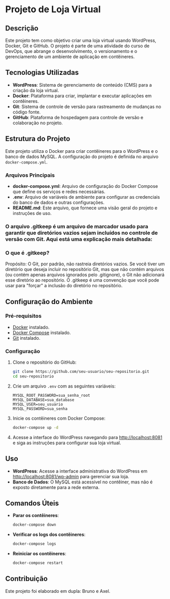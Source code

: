 # Projeto de Loja Virtual

## Descrição

Este projeto tem como objetivo criar uma loja virtual usando WordPress, Docker, Git e GitHub. O projeto é parte de uma atividade do curso de DevOps, que abrange o desenvolvimento, o versionamento e o gerenciamento de um ambiente de aplicação em contêineres.

## Tecnologias Utilizadas

- **WordPress**: Sistema de gerenciamento de conteúdo (CMS) para a criação da loja virtual.
- **Docker**: Plataforma para criar, implantar e executar aplicações em contêineres.
- **Git**: Sistema de controle de versão para rastreamento de mudanças no código fonte.
- **GitHub**: Plataforma de hospedagem para controle de versão e colaboração no projeto.

## Estrutura do Projeto

Este projeto utiliza o Docker para criar contêineres para o WordPress e o banco de dados MySQL. A configuração do projeto é definida no arquivo `docker-compose.yml`.

### Arquivos Principais

- **docker-compose.yml**: Arquivo de configuração do Docker Compose que define os serviços e redes necessárias.
- **.env**: Arquivo de variáveis de ambiente para configurar as credenciais do banco de dados e outras configurações.
- **README.md**: Este arquivo, que fornece uma visão geral do projeto e instruções de uso.


### O arquivo .gitkeep é um arquivo de marcador usado para garantir que diretórios vazios sejam incluídos no controle de versão com Git. Aqui está uma explicação mais detalhada:

### O que é .gitkeep?
Propósito: O Git, por padrão, não rastreia diretórios vazios. Se você tiver um diretório que deseja incluir no repositório Git, mas que não contém arquivos (ou contém apenas arquivos ignorados pelo .gitignore), o Git não adicionará esse diretório ao repositório. O .gitkeep é uma convenção que você pode usar para "forçar" a inclusão do diretório no repositório.

## Configuração do Ambiente

### Pré-requisitos

- [Docker](https://docs.docker.com/get-docker/) instalado.
- [Docker Compose](https://docs.docker.com/compose/install/) instalado.
- [Git](https://git-scm.com/book/en/v2/Getting-Started-Installing-Git) instalado.

### Configuração

1. Clone o repositório do GitHub:

    ```bash
    git clone https://github.com/seu-usuario/seu-repositorio.git
    cd seu-repositorio
    ```

2. Crie um arquivo `.env` com as seguintes variáveis:

    ```env
    MYSQL_ROOT_PASSWORD=sua_senha_root
    MYSQL_DATABASE=sua_database
    MYSQL_USER=seu_usuario
    MYSQL_PASSWORD=sua_senha
    ```

3. Inicie os contêineres com Docker Compose:

    ```bash
    docker-compose up -d
    ```

4. Acesse a interface do WordPress navegando para [http://localhost:8081](http://localhost:8081) e siga as instruções para configurar sua loja virtual.

## Uso

- **WordPress**: Acesse a interface administrativa do WordPress em [http://localhost:8081/wp-admin](http://localhost:8081/wp-admin) para gerenciar sua loja.
- **Banco de Dados**: O MySQL está acessível no contêiner, mas não é exposto diretamente para a rede externa.

## Comandos Úteis

- **Parar os contêineres**:

    ```bash
    docker-compose down
    ```

- **Verificar os logs dos contêineres**:

    ```bash
    docker-compose logs
    ```

- **Reiniciar os contêineres**:

    ```bash
    docker-compose restart
    ```

## Contribuição


Este projeto foi elaborado em dupla: Bruno e Axel.
